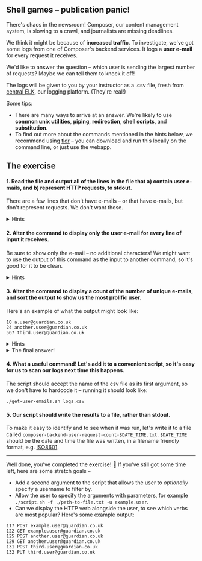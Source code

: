 ## Shell games – publication panic!

There's chaos in the newsroom! Composer, our content management system, is slowing to a crawl, and journalists are missing deadlines.

We think it might be because of **increased traffic**. To investigate, we've got some logs from one of Composer's backend services. It logs a **user e-mail** for every request it receives.

We'd like to answer the question – which user is sending the largest number of requests? Maybe we can tell them to knock it off!

The logs will be given to you by your instructor as a .csv file, fresh from [central ELK](https://logs.gutools.co.uk/), our logging platform. (They're real!) 

Some tips:

- There are many ways to arrive at an answer. We're likely to use **common unix utilities**, **piping**, **redirection**, **shell scripts**, and **substitution**.
- To find out more about the commands mentioned in the hints below, we recommend using [tldr](https://tldr.sh/) – you can download and run this locally on the command line, or just use the webapp.

## The exercise

#### 1. Read the file and output all of the lines in the file that a) contain user e-mails, and b) represent HTTP requests, to stdout.

There are a few lines that don't have e-mails – or that have e-mails, but don't represent requests. We don't want those.

<details>
<summary>Hints</summary>
We should be able to use `cat`, `grep` and the pipe operator `|` to get this done. `grep -E` can search for regular expressions – the 'E' stands for 'extended' regular expressions, and is necessary to enable what are now commonly used features of regular expressions. The regular expression `(GET|PUT|POST|HEAD)` will match lines that contain any of those HTTP verbs in case-sensitive fashion.
</details>

#### 2. Alter the command to display only the user e-mail for every line of input it receives.

Be sure to show only the e-mail – no additional characters! We might want to use the output of this command as the input to another command, so it's good for it to be clean.

<details>
<summary>Hints</summary>
`cut` will help you isolate the input, and CSV files are delimited with commas. `sed` will help you strip any extra characters, should they appear in your output.
</details>

#### 3. Alter the command to display a count of the number of unique e-mails, and sort the output to show us the most prolific user.

Here's an example of what the output might look like:

```
10 a.user@guardian.co.uk
24 another.user@guardian.co.uk
567 third.user@guardian.co.uk
```

<details>
<summary>Hints</summary>
`uniq -c` will give a list of unique lines, with a count against each – dead handy! Don't forget that `uniq` requires a sorted input – `sort` can help here.
</details>

<details>
<summary>The final answer!</summary>
You should be seeing lots of requests from "workflow.test@guardian.co.uk"! But who on earth is Workflow Test? That's the e-mail address used by beloved production monitoring system, [Prodmon](https://github.com/guardian/editorial-tools-production-monitoring/)! Clearly, it's gone mad with power after a recent deploy – the team deploys the most recent known good branch, and the system stabilises. Phew!
</details>

#### 4. What a useful command! Let's add it to a convenient script, so it's easy for us to scan our logs next time this happens.

The script should accept the name of the csv file as its first argument, so we don't have to hardcode it – running it should look like:

```
./get-user-emails.sh logs.csv
```

#### 5. Our script should write the results to a file, rather than stdout.

To make it easy to identify and to see when it was run, let's write it to a file called `composer-backend-user-request-count-$DATE_TIME.txt`. `$DATE_TIME` should be the date and time the file was written, in a filename friendly format, e.g. [ISO8601](https://en.wikipedia.org/wiki/ISO_8601).

<hr />

Well done, you've completed the exercise! 🎉 If you've still got some time left, here are some stretch goals –

- Add a second argument to the script that allows the user to _optionally_ specify a username to filter by.
- Allow the user to specify the arguments with parameters, for example `./script.sh -f ./path-to-file.txt -u example.user`.
- Can we display the HTTP verb alongside the user, to see which verbs are most popular? Here's some example output:
```
117 POST example.user@guardian.co.uk
122 GET example.user@guardian.co.uk
125 POST another.user@guardian.co.uk
129 GET another.user@guardian.co.uk
131 POST third.user@guardian.co.uk
132 PUT third.user@guardian.co.uk
```
